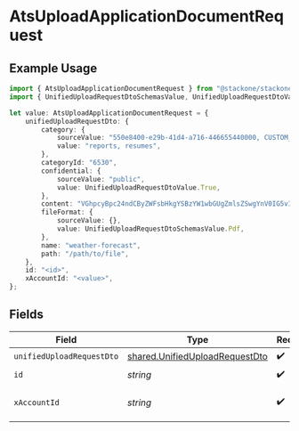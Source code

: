 # AtsUploadApplicationDocumentRequest

## Example Usage

```typescript
import { AtsUploadApplicationDocumentRequest } from "@stackone/stackone-client-ts/sdk/models/operations";
import { UnifiedUploadRequestDtoSchemasValue, UnifiedUploadRequestDtoValue } from "@stackone/stackone-client-ts/sdk/models/shared";

let value: AtsUploadApplicationDocumentRequest = {
    unifiedUploadRequestDto: {
        category: {
            sourceValue: "550e8400-e29b-41d4-a716-446655440000, CUSTOM_CATEGORY_NAME",
            value: "reports, resumes",
        },
        categoryId: "6530",
        confidential: {
            sourceValue: "public",
            value: UnifiedUploadRequestDtoValue.True,
        },
        content: "VGhpcyBpc24ndCByZWFsbHkgYSBzYW1wbGUgZmlsZSwgYnV0IG5vIG9uZSB3aWxsIGV2ZXIga25vdyE",
        fileFormat: {
            sourceValue: {},
            value: UnifiedUploadRequestDtoSchemasValue.Pdf,
        },
        name: "weather-forecast",
        path: "/path/to/file",
    },
    id: "<id>",
    xAccountId: "<value>",
};
```

## Fields

| Field                                                                                   | Type                                                                                    | Required                                                                                | Description                                                                             |
| --------------------------------------------------------------------------------------- | --------------------------------------------------------------------------------------- | --------------------------------------------------------------------------------------- | --------------------------------------------------------------------------------------- |
| `unifiedUploadRequestDto`                                                               | [shared.UnifiedUploadRequestDto](../../../sdk/models/shared/unifieduploadrequestdto.md) | :heavy_check_mark:                                                                      | N/A                                                                                     |
| `id`                                                                                    | *string*                                                                                | :heavy_check_mark:                                                                      | N/A                                                                                     |
| `xAccountId`                                                                            | *string*                                                                                | :heavy_check_mark:                                                                      | The account identifier                                                                  |